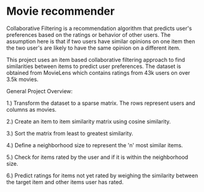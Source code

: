 # Movie recommender
Collaborative Filtering is a recommendation algorithm that predicts user's preferences based on the ratings or behavior of other users. The assumption here is that if two users have similar opinions on one item then the two user's are likely to have the same opinion on a different item. 

This project uses an item based collaborative filtering approach to find similarities between items to predict user preferences. The dataset is obtained from MovieLens which contains ratings from 43k users on over 3.5k movies.

General Project Overview:

1.) Transform the dataset to a sparse matrix. The rows represent users and columns as movies.

2.) Create an item to item similarity matrix using cosine similarity.

3.) Sort the matrix from least to greatest similarity.

4.) Define a neighborhood size to represent the 'n' most similar items.

5.) Check for items rated by the user and if it is within the neighborhood size.

6.) Predict ratings for items not yet rated by weighing the similarity between the target item and other items user has rated.


